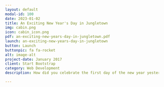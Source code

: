 ```yaml
---
layout: default
modal-id: 100
date: 2023-01-02
title: An Exciting New Year's Day in Jungletown
img: cabin.png
icon: cabin_icon.png
pdf: an-exciting-new-years-day-in-jungletown.pdf
launch: an-exciting-new-years-day-in-jungletown
button: Launch
buttonpic: fa fa-rocket
alt: image-alt
project-date: January 2017
client: Start Bootstrap
category: Web Development
description: How did you celebrate the first day of the new year yesterday? Reading Buddy celebrated by reflecting on what I learned in 2022. In today’s story, Jungle animals celebrate the new year by doing fun sports, but a squirrel gets injured. What will happen next? Let Reading Buddy read you this story adapted from An Exciting New Year’s Day in Jungletown, written by Beulah Mary Crocker.

---
```

